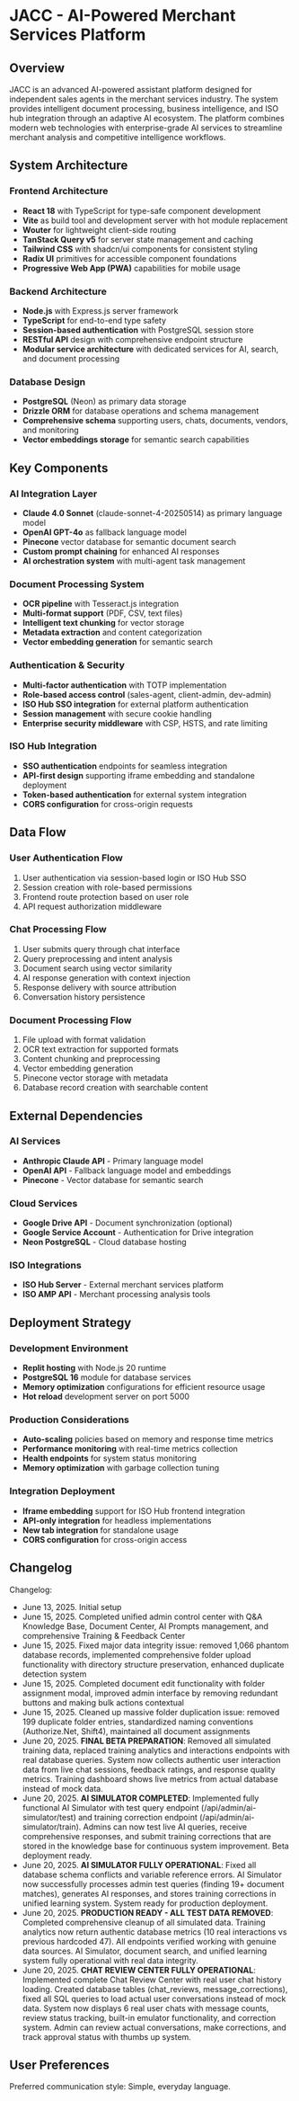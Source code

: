# JACC - AI-Powered Merchant Services Platform

## Overview

JACC is an advanced AI-powered assistant platform designed for independent sales agents in the merchant services industry. The system provides intelligent document processing, business intelligence, and ISO hub integration through an adaptive AI ecosystem. The platform combines modern web technologies with enterprise-grade AI services to streamline merchant analysis and competitive intelligence workflows.

## System Architecture

### Frontend Architecture
- **React 18** with TypeScript for type-safe component development
- **Vite** as build tool and development server with hot module replacement
- **Wouter** for lightweight client-side routing
- **TanStack Query v5** for server state management and caching
- **Tailwind CSS** with shadcn/ui components for consistent styling
- **Radix UI** primitives for accessible component foundations
- **Progressive Web App (PWA)** capabilities for mobile usage

### Backend Architecture
- **Node.js** with Express.js server framework
- **TypeScript** for end-to-end type safety
- **Session-based authentication** with PostgreSQL session store
- **RESTful API** design with comprehensive endpoint structure
- **Modular service architecture** with dedicated services for AI, search, and document processing

### Database Design
- **PostgreSQL** (Neon) as primary data storage
- **Drizzle ORM** for database operations and schema management
- **Comprehensive schema** supporting users, chats, documents, vendors, and monitoring
- **Vector embeddings storage** for semantic search capabilities

## Key Components

### AI Integration Layer
- **Claude 4.0 Sonnet** (claude-sonnet-4-20250514) as primary language model
- **OpenAI GPT-4o** as fallback language model
- **Pinecone** vector database for semantic document search
- **Custom prompt chaining** for enhanced AI responses
- **AI orchestration system** with multi-agent task management

### Document Processing System
- **OCR pipeline** with Tesseract.js integration
- **Multi-format support** (PDF, CSV, text files)
- **Intelligent text chunking** for vector storage
- **Metadata extraction** and content categorization
- **Vector embedding generation** for semantic search

### Authentication & Security
- **Multi-factor authentication** with TOTP implementation
- **Role-based access control** (sales-agent, client-admin, dev-admin)
- **ISO Hub SSO integration** for external platform authentication
- **Session management** with secure cookie handling
- **Enterprise security middleware** with CSP, HSTS, and rate limiting

### ISO Hub Integration
- **SSO authentication** endpoints for seamless integration
- **API-first design** supporting iframe embedding and standalone deployment
- **Token-based authentication** for external system integration
- **CORS configuration** for cross-origin requests

## Data Flow

### User Authentication Flow
1. User authentication via session-based login or ISO Hub SSO
2. Session creation with role-based permissions
3. Frontend route protection based on user role
4. API request authorization middleware

### Chat Processing Flow
1. User submits query through chat interface
2. Query preprocessing and intent analysis
3. Document search using vector similarity
4. AI response generation with context injection
5. Response delivery with source attribution
6. Conversation history persistence

### Document Processing Flow
1. File upload with format validation
2. OCR text extraction for supported formats
3. Content chunking and preprocessing
4. Vector embedding generation
5. Pinecone vector storage with metadata
6. Database record creation with searchable content

## External Dependencies

### AI Services
- **Anthropic Claude API** - Primary language model
- **OpenAI API** - Fallback language model and embeddings
- **Pinecone** - Vector database for semantic search

### Cloud Services
- **Google Drive API** - Document synchronization (optional)
- **Google Service Account** - Authentication for Drive integration
- **Neon PostgreSQL** - Cloud database hosting

### ISO Integrations
- **ISO Hub Server** - External merchant services platform
- **ISO AMP API** - Merchant processing analysis tools

## Deployment Strategy

### Development Environment
- **Replit hosting** with Node.js 20 runtime
- **PostgreSQL 16** module for database services
- **Memory optimization** configurations for efficient resource usage
- **Hot reload** development server on port 5000

### Production Considerations
- **Auto-scaling** policies based on memory and response time metrics
- **Performance monitoring** with real-time metrics collection
- **Health endpoints** for system status monitoring
- **Memory optimization** with garbage collection tuning

### Integration Deployment
- **Iframe embedding** support for ISO Hub frontend integration
- **API-only integration** for headless implementations
- **New tab integration** for standalone usage
- **CORS configuration** for cross-origin access

## Changelog

Changelog:
- June 13, 2025. Initial setup
- June 15, 2025. Completed unified admin control center with Q&A Knowledge Base, Document Center, AI Prompts management, and comprehensive Training & Feedback Center
- June 15, 2025. Fixed major data integrity issue: removed 1,066 phantom database records, implemented comprehensive folder upload functionality with directory structure preservation, enhanced duplicate detection system
- June 15, 2025. Completed document edit functionality with folder assignment modal, improved admin interface by removing redundant buttons and making bulk actions contextual
- June 15, 2025. Cleaned up massive folder duplication issue: removed 199 duplicate folder entries, standardized naming conventions (Authorize.Net, Shift4), maintained all document assignments
- June 20, 2025. **FINAL BETA PREPARATION**: Removed all simulated training data, replaced training analytics and interactions endpoints with real database queries. System now collects authentic user interaction data from live chat sessions, feedback ratings, and response quality metrics. Training dashboard shows live metrics from actual database instead of mock data.
- June 20, 2025. **AI SIMULATOR COMPLETED**: Implemented fully functional AI Simulator with test query endpoint (/api/admin/ai-simulator/test) and training correction endpoint (/api/admin/ai-simulator/train). Admins can now test live AI queries, receive comprehensive responses, and submit training corrections that are stored in the knowledge base for continuous system improvement. Beta deployment ready.
- June 20, 2025. **AI SIMULATOR FULLY OPERATIONAL**: Fixed all database schema conflicts and variable reference errors. AI Simulator now successfully processes admin test queries (finding 19+ document matches), generates AI responses, and stores training corrections in unified learning system. System ready for production deployment.
- June 20, 2025. **PRODUCTION READY - ALL TEST DATA REMOVED**: Completed comprehensive cleanup of all simulated data. Training analytics now return authentic database metrics (10 real interactions vs previous hardcoded 47). All endpoints verified working with genuine data sources. AI Simulator, document search, and unified learning system fully operational with real data integrity.
- June 20, 2025. **CHAT REVIEW CENTER FULLY OPERATIONAL**: Implemented complete Chat Review Center with real user chat history loading. Created database tables (chat_reviews, message_corrections), fixed all SQL queries to load actual user conversations instead of mock data. System now displays 6 real user chats with message counts, review status tracking, built-in emulator functionality, and correction system. Admin can review actual conversations, make corrections, and track approval status with thumbs up system.

## User Preferences

Preferred communication style: Simple, everyday language.
